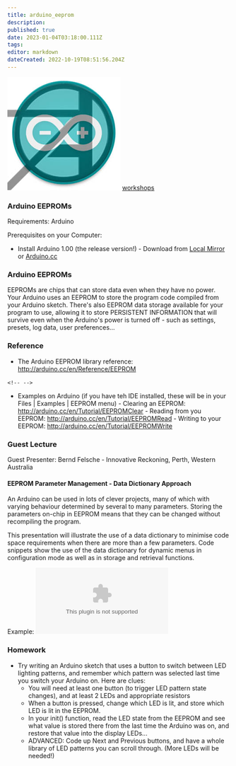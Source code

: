 ```yaml
---
title: arduino_eeprom
description: 
published: true
date: 2023-01-04T03:18:00.111Z
tags: 
editor: markdown
dateCreated: 2022-10-19T08:51:56.204Z
---
```


![](/events/arduinouni.jpg) [workshops](/workshops)

### Arduino EEPROMs

Requirements: Arduino

Prerequisites on your Computer:

-   Install Arduino 1.00 (the release version!) - Download from [Local Mirror](http://internal/useful-software/arduino) or [Arduino.cc](http://arduino.cc/hu/Main/Software)

### Arduino EEPROMs

EEPROMs are chips that can store data even when they have no power. Your Arduino uses an EEPROM to store the program code compiled from your Arduino sketch. There's also EEPROM data storage available for your program to use, allowing it to store PERSISTENT INFORMATION that will survive even when the Arduino's power is turned off - such as settings, presets, log data, user preferences...

### Reference

-    The Arduino EEPROM library reference: <http://arduino.cc/en/Reference/EEPROM>

```{=html}
<!-- -->
```
-    Examples on Arduino (if you have teh IDE installed, these will be in your Files \| Examples \| EEPROM menu)
    -   Clearing an EEPROM: <http://arduino.cc/en/Tutorial/EEPROMClear>
    -   Reading from you EEPROM: <http://arduino.cc/en/Tutorial/EEPROMRead>
    -   Writing to your EEPROM: <http://arduino.cc/en/Tutorial/EEPROMWrite>

### Guest Lecture

Guest Presenter: Bernd Felsche - Innovative Reckoning, Perth, Western Australia

#### EEPROM Parameter Management - Data Dictionary Approach

An Arduino can be used in lots of clever projects, many of which with varying behaviour determined by several to many parameters. Storing the parameters on-chip in EEPROM means that they can be changed without recompiling the program.

This presentation will illustrate the use of a data dictionary to minimise code space requirements when there are more than a few parameters. Code snippets show the use of the data dictionary for dynamic menus in configuration mode as well as in storage and retrieval functions.

Example: ![EEPROM EXAMPLE](/workshops/arduino_eeprom-sample.tar.gz)

### Homework

-   Try writing an Arduino sketch that uses a button to switch between LED lighting patterns, and remember which pattern was selected last time you switch your Arduino on. Here are clues:
    -   You will need at least one button (to trigger LED pattern state changes), and at least 2 LEDs and appropriate resistors
    -   When a button is pressed, change which LED is lit, and store which LED is lit in the EEPROM.
    -   In your init() function, read the LED state from the EEPROM and see what value is stored there from the last time the Arduino was on, and restore that value into the display LEDs...
    -   ADVANCED: Code up Next and Previous buttons, and have a whole library of LED patterns you can scroll through. (More LEDs will be needed!)
